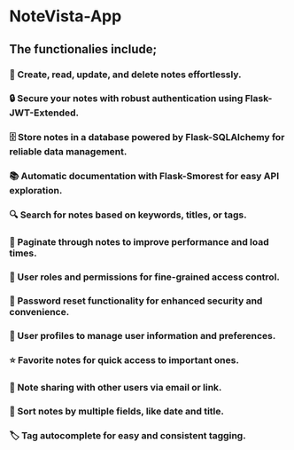 ﻿# NoteVista-App
## The functionalies include;
### 📝 Create, read, update, and delete notes effortlessly.
### 🔒 Secure your notes with robust authentication using Flask-JWT-Extended.
### 🗄️ Store notes in a database powered by Flask-SQLAlchemy for reliable data management.
### 📚 Automatic documentation with Flask-Smorest for easy API exploration.
### 🔍 Search for notes based on keywords, titles, or tags.
### 📄 Paginate through notes to improve performance and load times.
### 🛂 User roles and permissions for fine-grained access control.
### 🔄 Password reset functionality for enhanced security and convenience.
### 👤 User profiles to manage user information and preferences.
### ⭐ Favorite notes for quick access to important ones.
### 📧 Note sharing with other users via email or link.
### 🔄 Sort notes by multiple fields, like date and title.
### 🏷️ Tag autocomplete for easy and consistent tagging.
